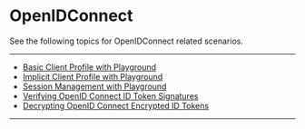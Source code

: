 # OpenIDConnect

See the following topics for OpenIDConnect related scenarios.

------------------------------------------------------------------------

-   [Basic Client Profile with
    Playground](_Basic_Client_Profile_with_Playground_)
-   [Implicit Client Profile with
    Playground](_Implicit_Client_Profile_with_Playground_)
-   [Session Management with
    Playground](_Session_Management_with_Playground_)
-   [Verifying OpenID Connect ID Token
    Signatures](_Verifying_OpenID_Connect_ID_Token_Signatures_)
-   [Decrypting OpenID Connect Encrypted ID
    Tokens](_Decrypting_OpenID_Connect_Encrypted_ID_Tokens_)

------------------------------------------------------------------------
